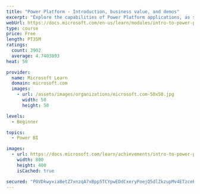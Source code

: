```yaml
---
title: "Power Platform - Introduction, business value, and demos"
excerpt: "Explore the capabilities of Power Platform applications, as seen in demonstrations and customer case studies."
webUrl: https://docs.microsoft.com/en-us/learn/modules/intro-to-power-platform-mba/
type: course
price: Free
length: PT35M
ratings:
  count: 3902
  average: 4.7403893
heat: 50

provider:
  name: Microsoft Learn
  domain: microsoft.com
  images:
    - url: /assets/images/organizations/microsoft.com-50x50.jpg
      width: 50
      height: 50

levels:
  - Beginner

topics:
  - Power BI

images:
  - url: https://docs.microsoft.com/learn/achievements/intro-to-power-platform-social.png
    width: 800
    height: 400
    isCached: true

secured: "P0VDkwyxiaBetZ7xnzqA7xBpp5TCYpwEDdCxeryPoejQ5dlZkzupMv4ETzceR4NWB9z0Znmgv/SfGGEdQirLKq3U+ssiymr49Jk2T5PCH6FikVrIzbtMsTburM26lapoH3K+yPaYHvZOzPncu+gOUnVI8sIK9EBn/GDroaYmqHd1PHlPJQ4FVvhf9oQBHdduBQT7WoZeE1Tzbkjgo60002A8/CvVpR/yfWNEBLm1WW04W1LU4beFpQpHfMv46n5dnT+auPhM7B9gd9FJ84DAKqFWcJJCb2tXNM5s6BQ1Hl64nZmEmAgG1m21r88UT1RRdVDF0BKf1Nib9o5Y3MKM5XwOQLib95LFxe/Hd6As3NIQOdW8L4UywoLOQZp+CB6UcZQMwrg+r3mzZ2UZwuenKdikh/fIRhxSwSYRO+bdreI=;bRJa9ZygbKmW4mMEZs2SiA=="
---
```


